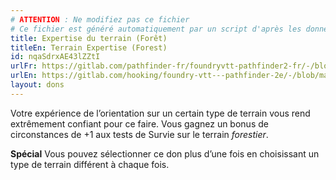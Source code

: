 ```yaml
---
# ATTENTION : Ne modifiez pas ce fichier
# Ce fichier est généré automatiquement par un script d'après les données du module Foundry VTT officiel et de sa traduction
title: Expertise du terrain (Forêt)
titleEn: Terrain Expertise (Forest)
id: nqaSdrxAE43lZZtI
urlFr: https://gitlab.com/pathfinder-fr/foundryvtt-pathfinder2-fr/-/blob/master/data/feats/nqaSdrxAE43lZZtI.htm
urlEn: https://gitlab.com/hooking/foundry-vtt---pathfinder-2e/-/blob/master/packs/data/feats.db/terrain-expertise-forest.json
layout: dons
---
```

Votre expérience de l’orientation sur un certain type de terrain vous rend extrêmement confiant pour ce faire. Vous gagnez un bonus de circonstances de +1 aux tests de Survie sur le terrain *forestier*.

**Spécial** Vous pouvez sélectionner ce don plus d’une fois en choisissant un type de terrain différent à chaque fois.
